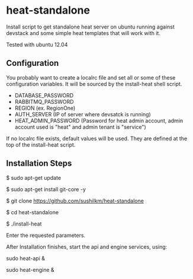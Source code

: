 heat-standalone
==========================

Install script to get standalone heat server on ubuntu running against devstack and 
some simple heat templates that will work with it.

Tested with ubuntu 12.04

Configuration
--------------
You probably want to create a localrc file and set all or some of these
configuration variables. It will be sourced by the install-heat shell script.

 - DATABASE_PASSWORD
 - RABBITMQ_PASSWORD
 - REGION (ex. RegionOne)
 - AUTH_SERVER (IP of server where devsatck is running)
 - HEAT_ADMIN_PASSWORD (Password for heat admin account, admin account used is "heat" and admin tenant is "service")

If no localrc file exists, default values will be used. They are defined
at the top of the install-heat script.

Installation Steps
----------------------------

$ sudo apt-get update

$ sudo apt-get install git-core -y

$ git clone https://github.com/sushilkm/heat-standalone

$ cd heat-standalone

$ ./install-heat

Enter the requested parameters.


After Installation finishes, start the api and engine services, using:

sudo heat-api &

sudo heat-engine &

